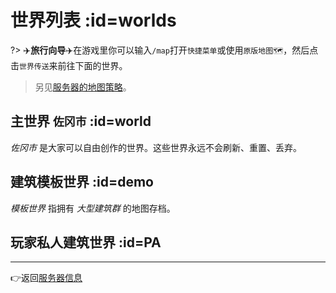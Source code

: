 # 世界列表 :id=worlds

?> ✈️**旅行向导️️**✈️在游戏里你可以输入`/map`打开`快捷菜单`或使用`原版地图🗺️`，然后点击`世界传送`来前往下面的世界。

> 另见[服务器的地图策略](/welcome/faq.md#save-policy)。

## 主世界 `佐冈市` :id=world

*佐冈市* 是大家可以自由创作的世界。这些世界永远不会刷新、重置、丢弃。


## 建筑模板世界 :id=demo

*模板世界* 指拥有 *大型建筑群* 的地图存档。


## 玩家私人建筑世界 :id=PA

----

👉返回[服务器信息](/welcome/servers.md#survival)
